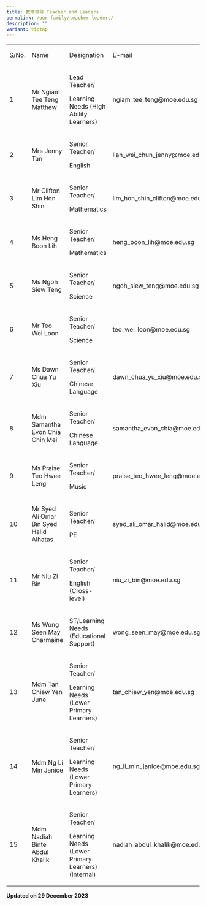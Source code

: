 ```yaml
---
title: 教师领导 Teacher and Leaders
permalink: /our-family/teacher-leaders/
description: ""
variant: tiptap
---
```

<table><tbody><tr><td rowspan="1" colspan="1"><p>S/No.</p></td><td rowspan="1" colspan="1"><p>Name</p></td><td rowspan="1" colspan="1"><p>Designation</p></td><td rowspan="1" colspan="1"><p>E-mail</p></td></tr><tr><td rowspan="1" colspan="1"><p>1</p></td><td rowspan="1" colspan="1"><p>Mr Ngiam Tee Teng Matthew</p></td><td rowspan="1" colspan="1"><p>Lead Teacher/</p><p>Learning Needs (High Ability Learners)</p></td><td rowspan="1" colspan="1"><p><a rel="noopener noreferrer nofollow" target="_blank">ngiam_tee_teng@moe.edu.sg</a></p></td></tr><tr><td rowspan="1" colspan="1"><p>2</p></td><td rowspan="1" colspan="1"><p>Mrs Jenny Tan</p></td><td rowspan="1" colspan="1"><p>Senior Teacher/</p><p>English</p></td><td rowspan="1" colspan="1"><p><a rel="noopener noreferrer nofollow" target="_blank">lian_wei_chun_jenny@moe.edu.sg</a></p></td></tr><tr><td rowspan="1" colspan="1"><p>3</p></td><td rowspan="1" colspan="1"><p>Mr Clifton Lim Hon Shin</p></td><td rowspan="1" colspan="1"><p>Senior Teacher/</p><p>Mathematics</p></td><td rowspan="1" colspan="1"><p><a rel="noopener noreferrer nofollow" target="_blank">lim_hon_shin_clifton@moe.edu.sg</a></p></td></tr><tr><td rowspan="1" colspan="1"><p>4</p></td><td rowspan="1" colspan="1"><p>Ms Heng Boon Lih</p></td><td rowspan="1" colspan="1"><p>Senior Teacher/</p><p>Mathematics</p></td><td rowspan="1" colspan="1"><p><a rel="noopener noreferrer nofollow" target="_blank">heng_boon_lih@moe.edu.sg</a></p></td></tr><tr><td rowspan="1" colspan="1"><p>5</p></td><td rowspan="1" colspan="1"><p>Ms Ngoh Siew Teng</p></td><td rowspan="1" colspan="1"><p>Senior Teacher/</p><p>Science</p></td><td rowspan="1" colspan="1"><p><a rel="noopener noreferrer nofollow" target="_blank">ngoh_siew_teng@moe.edu.sg</a></p></td></tr><tr><td rowspan="1" colspan="1"><p>6</p></td><td rowspan="1" colspan="1"><p>Mr Teo Wei Loon</p></td><td rowspan="1" colspan="1"><p>Senior Teacher/</p><p>Science</p></td><td rowspan="1" colspan="1"><p><a rel="noopener noreferrer nofollow" target="_blank">teo_wei_loon@moe.edu.sg</a></p></td></tr><tr><td rowspan="1" colspan="1"><p>7</p></td><td rowspan="1" colspan="1"><p>Ms Dawn Chua Yu Xiu</p></td><td rowspan="1" colspan="1"><p>Senior Teacher/</p><p>Chinese Language</p></td><td rowspan="1" colspan="1"><p><a rel="noopener noreferrer nofollow" target="_blank">dawn_chua_yu_xiu@moe.edu.sg</a></p></td></tr><tr><td rowspan="1" colspan="1"><p>8</p></td><td rowspan="1" colspan="1"><p>Mdm Samantha Evon Chia Chin Mei</p></td><td rowspan="1" colspan="1"><p>Senior Teacher/</p><p>Chinese Language</p></td><td rowspan="1" colspan="1"><p><a rel="noopener noreferrer nofollow" target="_blank">samantha_evon_chia@moe.edu.sg</a></p></td></tr><tr><td rowspan="1" colspan="1"><p>9</p></td><td rowspan="1" colspan="1"><p>Ms Praise Teo Hwee Leng</p></td><td rowspan="1" colspan="1"><p>Senior Teacher/</p><p>Music</p></td><td rowspan="1" colspan="1"><p><a rel="noopener noreferrer nofollow" target="_blank">praise_teo_hwee_leng@moe.edu.sg</a></p></td></tr><tr><td rowspan="1" colspan="1"><p>10</p></td><td rowspan="1" colspan="1"><p>Mr Syed Ali Omar Bin Syed Halid Alhatas</p></td><td rowspan="1" colspan="1"><p>Senior Teacher/</p><p>PE</p></td><td rowspan="1" colspan="1"><p><a rel="noopener noreferrer nofollow" target="_blank">syed_ali_omar_halid@moe.edu.sg</a></p></td></tr><tr><td rowspan="1" colspan="1"><p>11</p></td><td rowspan="1" colspan="1"><p>Mr Niu Zi Bin</p></td><td rowspan="1" colspan="1"><p>Senior Teacher/</p><p>English (Cross-level)</p></td><td rowspan="1" colspan="1"><p><a rel="noopener noreferrer nofollow" target="_blank">niu_zi_bin@moe.edu.sg</a></p></td></tr><tr><td rowspan="1" colspan="1"><p>12</p></td><td rowspan="1" colspan="1"><p>Ms Wong Seen May Charmaine</p></td><td rowspan="1" colspan="1"><p>ST/Learning Needs (Educational Support)</p></td><td rowspan="1" colspan="1"><p><a rel="noopener noreferrer nofollow" target="_blank">wong_seen_may@moe.edu.sg</a></p></td></tr><tr><td rowspan="1" colspan="1"><p>13</p></td><td rowspan="1" colspan="1"><p>Mdm Tan Chiew Yen June</p></td><td rowspan="1" colspan="1"><p>Senior Teacher/</p><p>Learning Needs (Lower Primary Learners)</p></td><td rowspan="1" colspan="1"><p><a rel="noopener noreferrer nofollow" target="_blank">tan_chiew_yen@moe.edu.sg</a></p></td></tr><tr><td rowspan="1" colspan="1"><p>14</p></td><td rowspan="1" colspan="1"><p>Mdm Ng Li Min Janice</p></td><td rowspan="1" colspan="1"><p>Senior Teacher/</p><p>Learning Needs (Lower Primary Learners)</p></td><td rowspan="1" colspan="1"><p><a rel="noopener noreferrer nofollow" target="_blank">ng_li_min_janice@moe.edu.sg</a></p></td></tr><tr><td rowspan="1" colspan="1"><p>15</p></td><td rowspan="1" colspan="1"><p>Mdm Nadiah Binte Abdul Khalik</p></td><td rowspan="1" colspan="1"><p>Senior Teacher/</p><p>Learning Needs (Lower Primary Learners) (Internal)</p></td><td rowspan="1" colspan="1"><p><a rel="noopener noreferrer nofollow" target="_blank">nadiah_abdul_khalik@moe.edu.sg</a></p></td></tr></tbody></table><p><strong>Updated on 29 December 2023</strong></p>
